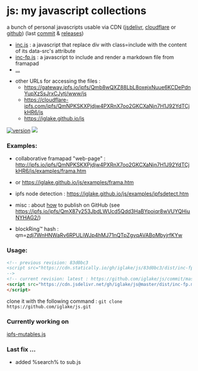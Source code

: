 # js: my javascript collections

<!-- vim: ft=markdown nospell
-->
a bunch of personal javascripts usable via CDN ([jsdelivr][jd], [cloudflare][cf] or [github][gh])
(last [commit](https://github.com/iglake/js/commit/) & [releases](https://github.com/iglake/js/releases))

 * [inc.js][1] : a javascript that replace div with class=include with the content of its data-src's attribute
 * [inc-fp.js][2] : a javascript to include and render a markdown file from framapad
 * [...](https://cdn.jsdelivr.net/gh/iglake/js@master/dist/)

[1]: https://cdn.jsdelivr.net/gh/iglake/js@master/dist/inc.js
[2]: https://cdn.jsdelivr.net/gh/iglake/js@master/dist/inc-fp.js



 * other URLs for accessing the files :
    - <https://gateway.ipfs.io/ipfs/Qmb8wQXZ88LbL8oxejxNuue6KCDePdnYupXzSsJrxCJytj/www/js>
    - <https://cloudflare-ipfs.com/ipfs/QmNPKSKXPjdjw4PXRnX7oo2GKCXaNjn7H1J92YdTCjkHR6/js>
    - <https://iglake.github.io/js>

[![version](https://badge.fury.io/gh/iglake%2Fjs.svg)](https://badge.fury.io/gh/iglake%2Fjs)
[![](https://data.jsdelivr.com/v1/package/gh/iglake/js/badge)](https://www.jsdelivr.com/package/gh/iglake/js)

### Examples:

 * collaborative framapad "web-page" : <http://ipfs.io/ipfs/QmNPKSKXPjdjw4PXRnX7oo2GKCXaNjn7H1J92YdTCjkHR6/js/examples/frama.htm>
 *  or <https://iglake.github.io/js/examples/frama.htm>

 *  ipfs node detection : <https://iglake.github.io/js/examples/ipfsdetect.htm>

 * misc : about [how](https://www.one-tab.com/page/XuCCeOg2SkSSwTD8JzvWfw) to publish on GitHub (see <https://ipfs.io/ipfs/QmX87y253JbdLWUcd5Qdd3HaBYpoiqr8wVUYQHiuNYHAG2/>)

 * blockRing™ hash : qm=[zdj7WnHNWaRv6RPULiWJp4hMJ71nQTpZgvqAVABoMbyjrfKYw](http://gateway.ipfs.io/ipfs/zdj7WnHNWaRv6RPULiWJp4hMJ71nQTpZgvqAVABoMbyjrfKYw)

### Usage:

```html
<!-- previous revision: 83d0bc3
<script src="https://cdn.statically.io/gh/iglake/js/83d0bc3/dist/inc-fp.js">
-->
<!-- current revision: latest : https://github.com/iglake/js/commit/master -->
<script src="https://cdn.jsdelivr.net/gh/iglake/js@master/dist/inc-fp.min.js">
</script>
 ```

[gh]: http://github.com/iglake/
[jd]: https://www.jsdelivr.com/package/gh/iglake/js
[cf]: https://cloudflare-ipfs.com/ipfs/QmNPKSKXPjdjw4PXRnX7oo2GKCXaNjn7H1J92YdTCjkHR6/js

clone it with the following command :
  ```git clone https://github.com/iglake/js.git```

### Currently working on

[ipfs-mutables.js](http://127.0.0.1:8080/ipfs/QmWxb7Zx27rg8usPFiZR9PmMsisaZrL8HNENCtkiaiLP27/ipfs-mutables.js)


### Last fix ...

 - added %search% to sub.js
